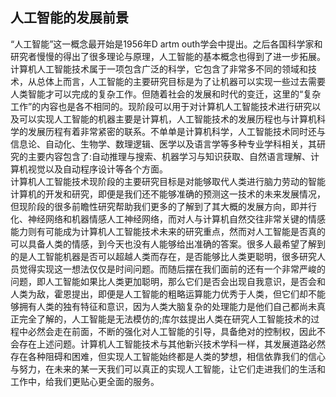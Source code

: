 ## 人工智能的发展前景
   “人工智能”这一概念最开始是1956年D artm outh学会中提出。之后各国科学家和研究者慢慢的得出了很多理论与原理，人工智能的基本概念也得到了进一步拓展。计算机人工智能技术属于一项包含广泛的科学，它包含了非常多不同的领域和技术，从总体上而言，人工智能的主要研究目标是为了让机器可以实现一些过去需要人类智能才可以完成的复杂工作。但随着社会的发展和时代的变迁，这里的“复杂工作”的内容也是各不相同的。现阶段可以用于对计算机人工智能技术进行研究以及可以实现人工智能的机器主要是计算机，人工智能技术的发展历程也与计算机科学的发展历程有着非常紧密的联系。不单单是计算机科学，人工智能技术同时还与信息论、自动化、生物学、数理逻辑、医学以及语言学等多种专业学科相关，其研究的主要内容包含了:自动推理与搜索、机器学习与知识获取、自然语言理解、计算机视觉以及自动程序设计等各个方面。  
    计算机人工智能技术现阶段的主要研究目标是对能够取代人类进行脑力劳动的智能计算机的开发和研究，即便是我们还不能够准确的预测这一技术的未来发展情况，但现阶段的很多前瞻性研究帮助我们更多的了解到了其大概的发展方向，即并行化、神经网络和机器情感人工神经网络，而对人与计算机自然交往非常关键的情感能力则有可能成为计算机人工智能技术未来的研究重点，然而对人工智能是否真的可以具备人类的情感，到今天也没有人能够给出准确的答案。很多人最希望了解到的是人工智能机器是否可以超越人类而存在，是否能够比人类更聪明，很多研究人员觉得实现这一想法仅仅是时间问题。而随后摆在我们面前的还有一个非常严峻的问题，即人工智能如果比人类更加聪明，那么它们是否会出现自我意识，是否会和人类为敌，霍恩提出，即便是人工智能的粗略运算能力优秀于人类，但它们却不能够拥有人类的独有特征和意识，因为人类大脑复杂的处理能力是他们自己都尚未真正完全了解的，人工智能是无法模仿的;库尔兹提出人类在研究人工智能技术的过程中必然会走在前面，不断的强化对人工智能的引导，具备绝对的控制权，因此不会存在上述问题。计算机人工智能技术与其他新兴技术学科一样，其发展道路必然存在各种阻碍和困难，但实现人工智能始终都是人类的梦想，相信依靠我们的信心与努力，在未来的某一天我们可以真正的实现人工智能，让它们走进我们的生活和工作中，给我们更贴心更全面的服务。
